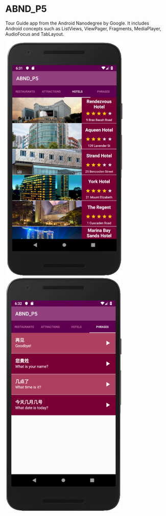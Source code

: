 # ABND_P5
Tour Guide app from the Android Nanodegree by Google. It includes Android concepts such as ListViews, ViewPager, Fragments, MediaPlayer, AudioFocus and TabLayout.


![Hotel Fragment](https://github.com/LuizPelegrini/ABND_P5/blob/master/app_screen_hotels.png)
![Phrases Fragment](https://github.com/LuizPelegrini/ABND_P5/blob/master/app_screen_phrases.png)
